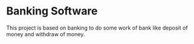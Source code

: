 # Banking Software

This project is based on banking to do some work of bank like deposit of money and withdraw of money.
